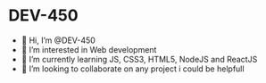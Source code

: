 # DEV-450

- 👋 Hi, I’m @DEV-450
- 👀 I’m interested in Web development
- 🌱 I’m currently learning JS, CSS3, HTML5, NodeJS and ReactJS
- 💞️ I’m looking to collaborate on any project i could be helpfull


<!---
- 📫 How to reach me ...

DEV-450/DEV-450 is a ✨ special ✨ repository because its `README.md` (this file) appears on your GitHub profile.
You can click the Preview link to take a look at your changes.
--->

